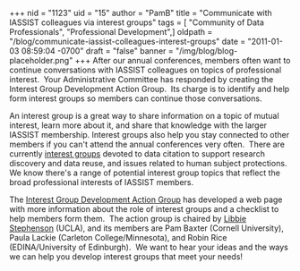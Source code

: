 +++
nid = "1123"
uid = "15"
author = "PamB"
title = "Communicate with IASSIST colleagues via interest groups"
tags = [ "Community of Data Professionals", "Professional Development",]
oldpath = "/blog/communicate-iassist-colleagues-interest-groups"
date = "2011-01-03 08:59:04 -0700"
draft = "false"
banner = "/img/blog/blog-placeholder.png"
+++
After our annual conferences, members often want to continue
conversations with IASSIST colleagues on topics of professional
interest.  Your Administrative Committee has responded by creating the
Interest Group Development Action Group.  Its charge is to identify and
help form interest groups so members can continue those conversations.

An interest group is a great way to share information on a topic of
mutual interest, learn more about it, and share that knowledge with the
larger IASSIST membership. Interest groups also help you stay connected
to other members if you can't attend the annual conferences very often. 
There are currently [interest
groups](/about/committees-and-groups#interest)
devoted to data citation to support research discovery and data reuse,
and issues related to human subject protections. We know there's a range
of potential interest group topics that reflect the broad professional
interests of IASSIST members.

The [Interest Group Development Action
Group](/about/all-about-interest-groups) has
developed a web page with more information about the role of interest
groups and a checklist to help members form them.  The action group is
chaired by [Libbie Stephenson](mailto:libbie@ucla.edu) (UCLA), and its
members are Pam Baxter (Cornell University), Paula Lackie (Carleton
College/Minnesota), and Robin Rice (EDINA/University of Edinburgh).  We
want to hear your ideas and the ways we can help you develop interest
groups that meet your needs!

 
